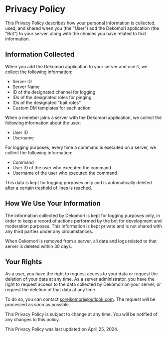 # Privacy Policy

This Privacy Policy describes how your personal information is collected, used, and shared when you (the "User") add the Dekomori application (the "Bot") to your server, along with the choices you have related to that information.

## Information Collected

When you add the Dekomori application to your server and use it, we collect the following information:
- Server ID
- Server Name
- ID of the designated channel for logging
- IDs of the designated roles for pinging
- IDs of the designated "bait roles"
- Custom DM templates for each action

When a member joins a server with the Dekomori application, we collect the following information about the user:

- User ID
- Username

For logging purposes, every time a command is executed on a server, we collect the following information:
- Command
- User ID of the user who executed the command
- Username of the user who executed the command

This data is kept for logging purposes only and is automatically deleted after a certain treshold of lines is reached.

## How We Use Your Information

The information collected by Dekomori is kept for logging purposes only, in order to keep a record of actions performed by the bot for development and moderation purposes. This information is kept private and is not shared with any third parties under any circumstances.

When Dekomori is removed from a server, all data and logs related to that server is deleted within 30 days.

## Your Rights

As a user, you have the right to request access to your data or request the deletion of your data at any time.
As a server administrator, you have the right to request access to the data collected by Dekomori on your server, or request the deletion of that data at any time.

To do so, you can contact soreikomori@outlook.com. The request will be processed as soon as possible.

This Privacy Policy is subject to change at any time. You will be notified of any changes to this policy. 

This Privacy Policy was last updated on April 25, 2024.